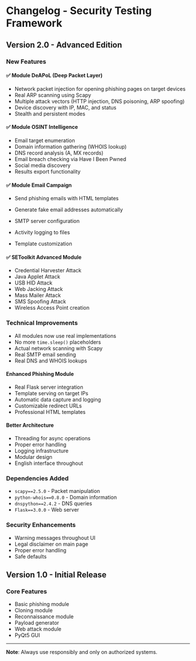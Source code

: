 # Changelog - Security Testing Framework

## Version 2.0 - Advanced Edition

### New Features

#### ✅ Module DeAPoL (Deep Packet Layer)
- Network packet injection for opening phishing pages on target devices
- Real ARP scanning using Scapy
- Multiple attack vectors (HTTP injection, DNS poisoning, ARP spoofing)
- Device discovery with IP, MAC, and status
- Stealth and persistent modes

#### ✅ Module OSINT Intelligence
- Email target enumeration
- Domain information gathering (WHOIS lookup)
- DNS record analysis (A, MX records)
- Email breach checking via Have I Been Pwned
- Social media discovery
- Results export functionality

#### ✅ Module Email Campaign
- Send phishing emails with HTML templates
- Generate fake email addresses automatically
- SMTP server configuration

- Activity logging to files
- Template customization

#### ✅ SEToolkit Advanced Module
- Credential Harvester Attack
- Java Applet Attack
- USB HID Attack
- Web Jacking Attack
- Mass Mailer Attack
- SMS Spoofing Attack
- Wireless Access Point creation

### Technical Improvements


- All modules now use real implementations
- No more `time.sleep()` placeholders
- Actual network scanning with Scapy
- Real SMTP email sending
- Real DNS and WHOIS lookups

#### Enhanced Phishing Module
- Real Flask server integration
- Template serving on target IPs
- Automatic data capture and logging
- Customizable redirect URLs
- Professional HTML templates

#### Better Architecture
- Threading for async operations
- Proper error handling
- Logging infrastructure
- Modular design
- English interface throughout

### Dependencies Added
- `scapy==2.5.0` - Packet manipulation
- `python-whois==0.8.0` - Domain information
- `dnspython==2.4.2` - DNS queries
- `Flask==3.0.0` - Web server

### Security Enhancements
- Warning messages throughout UI
- Legal disclaimer on main page
- Proper error handling
- Safe defaults

## Version 1.0 - Initial Release

### Core Features
- Basic phishing module
- Cloning module
- Reconnaissance module
- Payload generator
- Web attack module
- PyQt5 GUI

---

**Note**: Always use responsibly and only on authorized systems.

